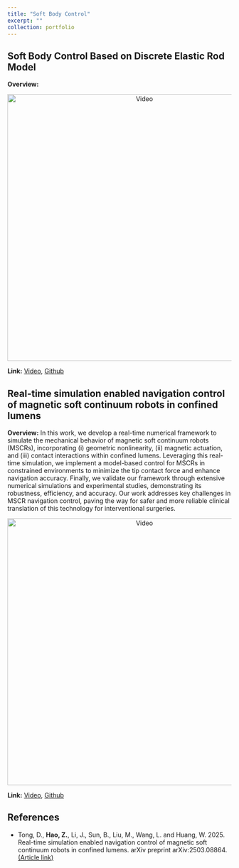 ```yaml
---
title: "Soft Body Control"
excerpt: ""
collection: portfolio
---
```


## Soft Body Control Based on Discrete Elastic Rod Model
**Overview:**

<p align="center">
  <img src="https://zhuonanhao.github.io/Home/assets/portfolio/soft_body_control/vid_tro_2025.gif" alt="Video" style="width:600px;"/>
  <br>
</p>

**Link:** [Video](https://zhuonanhao.github.io/Home/assets/portfolio/soft_body_control/vid_tro_2025.mp4), [Github](https://github.com/hungrychen/rod-mag-control)

## Real-time simulation enabled navigation control of magnetic soft continuum robots in confined lumens
**Overview:** In this work, we develop a real-time numerical framework to simulate the mechanical behavior of magnetic soft continuum robots (MSCRs), incorporating (i) geometric nonlinearity, (ii) magnetic actuation, and (iii) contact interactions within confined lumens. Leveraging this real-time simulation, we implement a model-based control for MSCRs in constrained environments to minimize the tip contact force and enhance navigation accuracy. Finally, we validate our framework through extensive numerical simulations and experimental studies, demonstrating its robustness, efficiency, and accuracy. Our work addresses key challenges in MSCR navigation control, paving the way for safer and more reliable clinical translation of this technology for interventional surgeries.

<p align="center">
  <img src="https://zhuonanhao.github.io/Home/assets/portfolio/soft_body_control/vid_jmps_2025.gif" alt="Video" style="width:600px;"/>
  <br>
</p>

**Link:** [Video](https://zhuonanhao.github.io/Home/assets/portfolio/soft_body_control/vid_jmps_2025.mp4), [Github](https://github.com/DezhongT/Magenetic_Wire_Guidance)

## References
* Tong, D., **Hao, Z.**, Li, J., Sun, B., Liu, M., Wang, L. and Huang, W. 2025. Real-time simulation enabled navigation control of magnetic soft continuum robots in confined lumens. arXiv preprint arXiv:2503.08864. [(Article link)](https://arxiv.org/abs/2503.08864)